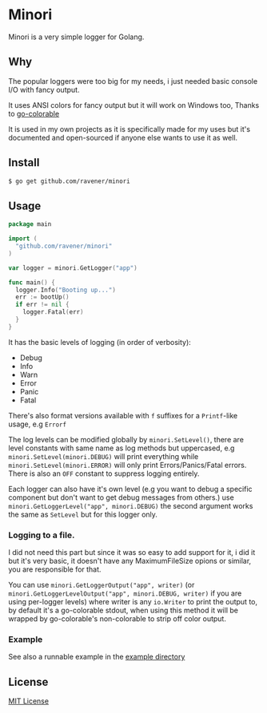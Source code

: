 # Minori
Minori is a very simple logger for Golang.

## Why
The popular loggers were too big for my needs, i just needed basic console I/O with fancy output.

It uses ANSI colors for fancy output but it will work on Windows too, Thanks to [go-colorable](https://github.com/mattn/go-colorable)

It is used in my own projects as it is specifically made for my uses but it's documented and open-sourced if anyone else wants to use it as well.

## Install

```sh
$ go get github.com/ravener/minori
```

## Usage

```go
package main

import (
  "github.com/ravener/minori"
)

var logger = minori.GetLogger("app")

func main() {
  logger.Info("Booting up...")
  err := bootUp()
  if err != nil {
    logger.Fatal(err)
  }
}
```

It has the basic levels of logging (in order of verbosity):
- Debug
- Info
- Warn
- Error
- Panic
- Fatal

There's also format versions available with `f` suffixes for a `Printf`-like usage, e.g `Errorf`

The log levels can be modified globally by `minori.SetLevel()`, there are level constants with same name as log methods but uppercased, e.g `minori.SetLevel(minori.DEBUG)` will print everything while `minori.SetLevel(minori.ERROR)` will only print Errors/Panics/Fatal errors. There is also an `OFF` constant to suppress logging entirely.

Each logger can also have it's own level (e.g you want to debug a specific component but don't want to get debug messages from others.) use `minori.GetLoggerLevel("app", minori.DEBUG)` the second argument works the same as `SetLevel` but for this logger only.

### Logging to a file.
I did not need this part but since it was so easy to add support for it, i did it but it's very basic, it doesn't have any MaximumFileSize opions or similar, you are responsible for that.

You can use `minori.GetLoggerOutput("app", writer)` (or `minori.GetLoggerLevelOutput("app", minori.DEBUG, writer)` if you are using per-logger levels) where writer is any `io.Writer` to print the output to, by default it's a go-colorable stdout, when using this method it will be wrapped by go-colorable's non-colorable to strip off color output.

### Example
See also a runnable example in the [example directory](example/)

## License
[MIT License](LICENSE)
